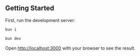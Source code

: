 ## Getting Started

First, run the development server:

```bash
bun i

bun dev
```

Open [http://localhost:3000](http://localhost:3000) with your browser to see the result.
